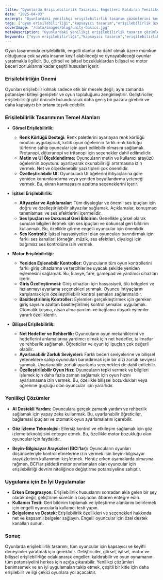 ```yaml
---
title: "Oyunlarda Erişilebilirlik Tasarımı: Engelleri Kaldıran Yenilikçi Çözümler"
date: "2025-04-03"
excerpt: "Oyunlardaki yenilikçi erişilebilirlik tasarım çözümlerini keşfedin, engelli oyuncular için engelleri kaldırmaya odaklanın. Kapsayıcı tasarım prensiplerini ve oyun deneyimi üzerindeki etkilerini inceleyin."
tags: ["oyun erişilebilirliği","kapsayıcı tasarım","erişilebilirlik özellikleri","oyun geliştirme","UI tasarımı","UX tasarımı"]
coverImage: "/data/images/blog/unity-basics.jpg"
metaDescription: "Oyunlardaki yenilikçi erişilebilirlik tasarım çözümlerini keşfedin. Engelli oyuncular için engelleri nasıl kaldıracağınızı ve daha kapsayıcı oyun deneyimleri yaratacağınızı öğrenin."
keywords: ["oyun erişilebilirliği","kapsayıcı tasarım","erişilebilirlik özellikleri","oyun geliştirme","UI tasarımı","UX tasarımı","yardımcı teknoloji","engellilik","oyun"]
---
```


Oyun tasarımında erişilebilirlik, engelli olanlar da dahil olmak üzere mümkün olduğunca çok sayıda insanın keyif alabileceği ve oynayabileceği oyunlar yaratmakla ilgilidir. Bu, görsel ve işitsel bozukluklardan bilişsel ve motor beceri zorluklarına kadar çeşitli hususları içerir.

### Erişilebilirliğin Önemi

Oyunları erişilebilir kılmak sadece etik bir mesele değil; aynı zamanda potansiyel kitleyi genişletir ve oyun topluluğunu zenginleştirir. Geliştiriciler, erişilebilirliği göz önünde bulundurarak daha geniş bir pazara girebilir ve daha kapsayıcı bir ortamı teşvik edebilir.

### Erişilebilirlik Tasarımının Temel Alanları

*   **Görsel Erişilebilirlik:**
    *   **Renk Körlüğü Desteği:** Renk paletlerini ayarlayan renk körlüğü modları uygulayarak, kritik oyun öğelerinin farklı renk körlüğü türlerine sahip oyuncular için ayırt edilebilir olmasını sağlamak. Protanopi, döteranopi ve tritanopi için seçenekler dahil edilmelidir.
    *   **Metin ve UI Ölçeklendirme:** Oyuncuların metin ve kullanıcı arayüzü öğelerinin boyutunu ayarlayarak okunabilirliği artırmasına izin vermek. Net ve ölçeklenebilir yazı tipleri çok önemlidir.
    *   **Özelleştirilebilir UI:** Oyunculara UI öğelerini ihtiyaçlarına göre yeniden konumlandırma veya yeniden boyutlandırma yeteneği vermek. Bu, ekran karmaşasını azaltma seçeneklerini içerir.

*   **İşitsel Erişilebilirlik:**
    *   **Altyazılar ve Açıklamalar:** Tüm diyaloglar ve önemli ses ipuçları için doğru ve özelleştirilebilir altyazılar sağlamak. Açıklamalar, konuşmacı tanımlaması ve ses efektlerini içermelidir.
    *   **Ses İpuçları ve Dokunsal Geri Bildirim:** Genellikle görsel olarak sunulan bilgileri iletmek için ses ipuçları ve dokunsal geri bildirim kullanmak. Bu, özellikle görme engelli oyuncular için önemlidir.
    *   **Ses Kontrolü:** İşitsel hassasiyetleri olan oyuncuları barındırmak için farklı ses kanalları (örneğin, müzik, ses efektleri, diyalog) için bağımsız ses kontrolüne izin vermek.

*   **Motor Erişilebilirliği:**
    *   **Yeniden Eşlenebilir Kontroller:** Oyuncuların tüm oyun kontrollerini farklı giriş cihazlarına ve tercihlerine uyacak şekilde yeniden eşlemesini sağlamak. Bu, klavye, fare, gamepad ve yardımcı cihazları içerir.
    *   **Giriş Özelleştirmesi:** Giriş cihazları için hassasiyeti, ölü bölgeleri ve hızlanmayı ayarlama seçenekleri sunmak. Oyuncu ihtiyaçlarını karşılamak için özelleştirilebilir kontrol şemaları sağlanmalıdır.
    *   **Basitleştirilmiş Kontroller:** Eylemleri gerçekleştirmek için gereken giriş sayısını azaltan basitleştirilmiş kontrol şemaları uygulamak. Otomatik koşma, nişan alma yardımı ve bağlama duyarlı eylemler yararlı özelliklerdir.

*   **Bilişsel Erişilebilirlik:**
    *   **Net Hedefler ve Rehberlik:** Oyuncuların oyun mekaniklerini ve hedeflerini anlamalarına yardımcı olmak için net hedefler, talimatlar ve rehberlik sağlamak. Öğreticiler ve oyun içi ipuçları çok değerli olabilir.
    *   **Ayarlanabilir Zorluk Seviyeleri:** Farklı beceri seviyelerine ve bilişsel yeteneklere sahip oyuncuları barındırmak için bir dizi zorluk seviyesi sunmak. Uyarlanabilir zorluk ayarlama seçenekleri de dahil edilebilir.
    *   **Özelleştirilebilir Oyun Hızı:** Oyuncuların tepki vermek ve bilgileri işlemek için daha fazla zaman sağlamak için oyun hızını ayarlamasına izin vermek. Bu, özellikle bilişsel bozuklukları veya öğrenme güçlüğü olan oyuncular için yararlıdır.

### Yenilikçi Çözümler

*   **AI Destekli Yardım:** Oyunculara gerçek zamanlı yardım ve rehberlik sağlamak için yapay zeka kullanmak. Bu, uyarlanabilir öğreticiler, bağlamsal ipuçları ve otomatik oyun ayarlamalarını içerebilir.

*   **Göz İzleme Teknolojisi:** Ellersiz kontrol ve etkileşim sağlamak için göz izleme teknolojisini entegre etmek. Bu, özellikle motor bozukluğu olan oyuncular için faydalıdır.

*   **Beyin-Bilgisayar Arayüzleri (BCI'lar):** Oyuncuların oyunları düşünceleriyle kontrol etmelerine izin vermek için beyin-bilgisayar arayüzlerinin kullanımını keşfetmek. Henüz erken aşamalarda olmasına rağmen, BCI'lar şiddetli motor sınırlamaları olan oyuncular için erişilebilirliği devrim niteliğinde değiştirme potansiyeline sahiptir.

### Uygulama için En İyi Uygulamalar

*   **Erken Entegrasyon:** Erişilebilirlik hususlarını sonradan akla gelen bir şey olarak değil, geliştirme sürecinin başından itibaren entegre edin.
*   **Kullanıcı Testi:** Geri bildirim toplamak ve iyileştirme alanlarını belirlemek için engelli oyuncularla kullanıcı testi yapın.
*   **Belgeleme ve Destek:** Erişilebilirlik özellikleri ve seçenekleri hakkında net ve kapsamlı belgeler sağlayın. Engelli oyuncular için özel destek kanalları sunun.

### Sonuç

Oyunlarda erişilebilirlik tasarımı, tüm oyuncular için kapsayıcı ve keyifli deneyimler yaratmak için gereklidir. Geliştiriciler, görsel, işitsel, motor ve bilişsel erişilebilirliğe odaklanarak engelleri kaldırabilir ve oyun oynamanın tüm potansiyelini herkes için açığa çıkarabilir. Yenilikçi çözümleri benimsemek ve en iyi uygulamaları takip etmek, çeşitli bir kitle için daha erişilebilir ve ilgi çekici oyunlara yol açacaktır.
    